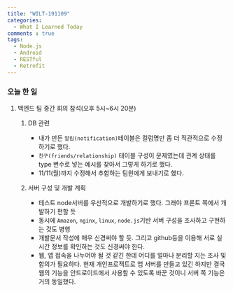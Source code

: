 ```yaml
---
title: "WILT-191109"
categories:
  - What I Learned Today
comments : true
tags:
  - Node.js
  - Android
  - RESTful
  - Retrofit
---
```


### 오늘 한 일

1. 백엔드 팀 중간 회의 참석(오후 5시~6시 20분)
    1. DB 관련
        - 내가 만든 `알림(notification)`테이블은 컬럼명만 좀 더 직관적으로 수정하기로 했다.
        - `친구(friends/relationship)` 테이블 구성이 문제였는데 관계 상태를 type 변수로 넣는 예시를 찾아서 그렇게 하기로 했다.
        - 11/11(월)까지 수정해서 추합하는 팀원에게 보내기로 했다.<br>

    2. 서버 구성 및 개발 계획
        - 테스트 node서버를 우선적으로 개발하기로 했다. 그래야 프론트 쪽에서 개발하기 편할 듯
        - 동시에 `Amazon`, `nginx`, `linux`, `node.js`기반 서버 구성을 조사하고 구현하는 것도 병행
        - 개발문서 작성에 매우 신경써야 할 듯. 그리고 github등을 이용해 서로 실시간 정보를 확인하는 것도 신경써야 한다. 
        - 웹, 앱 접속을 나누어야 될 것 같긴 한데 어디를 얼마나 분리할 지는 조사 및 합의가 필요하다. 현재 개인프로젝트로 앱 서버를 만들고 있긴 하지만 결국 웹의 기능을 안드로이드에서 사용할 수 있도록 바꾼 것이니 서버 쪽 기능은 거의 동일했다.<br>
    